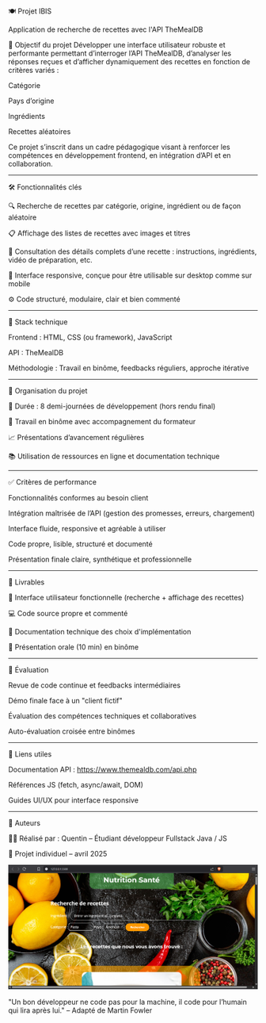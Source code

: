 🍽️ Projet IBIS

Application de recherche de recettes avec l'API TheMealDB

🚀 Objectif du projet
Développer une interface utilisateur robuste et performante permettant d’interroger l’API TheMealDB, d’analyser les réponses reçues et d’afficher dynamiquement des recettes en fonction de critères variés :

Catégorie

Pays d’origine

Ingrédients

Recettes aléatoires

Ce projet s’inscrit dans un cadre pédagogique visant à renforcer les compétences en développement frontend, en intégration d’API et en collaboration.

---

🛠️ Fonctionnalités clés

🔍 Recherche de recettes par catégorie, origine, ingrédient ou de façon aléatoire

📋 Affichage des listes de recettes avec images et titres

📄 Consultation des détails complets d’une recette : instructions, ingrédients, vidéo de préparation, etc.

📱 Interface responsive, conçue pour être utilisable sur desktop comme sur mobile

⚙️ Code structuré, modulaire, clair et bien commenté

---

🧪 Stack technique

Frontend : HTML, CSS (ou framework), JavaScript

API : TheMealDB

Méthodologie : Travail en binôme, feedbacks réguliers, approche itérative

---

🧭 Organisation du projet

📅 Durée : 8 demi-journées de développement (hors rendu final)

👥 Travail en binôme avec accompagnement du formateur

📈 Présentations d’avancement régulières

📚 Utilisation de ressources en ligne et documentation technique

---

✅ Critères de performance

Fonctionnalités conformes au besoin client

Intégration maîtrisée de l’API (gestion des promesses, erreurs, chargement)

Interface fluide, responsive et agréable à utiliser

Code propre, lisible, structuré et documenté

Présentation finale claire, synthétique et professionnelle

---

📂 Livrables

🎯 Interface utilisateur fonctionnelle (recherche + affichage des recettes)

💻 Code source propre et commenté

📑 Documentation technique des choix d'implémentation

🎤 Présentation orale (10 min) en binôme

---

👥 Évaluation

Revue de code continue et feedbacks intermédiaires

Démo finale face à un "client fictif"

Évaluation des compétences techniques et collaboratives

Auto-évaluation croisée entre binômes

---

📎 Liens utiles

Documentation API : https://www.themealdb.com/api.php

Références JS (fetch, async/await, DOM)

Guides UI/UX pour interface responsive

--- 

📌 Auteurs

👨‍💻 Réalisé par : Quentin – Étudiant développeur Fullstack Java / JS

📅 Projet individuel – avril 2025

![Capture](Capture.png)

"Un bon développeur ne code pas pour la machine, il code pour l’humain qui lira après lui."
– Adapté de Martin Fowler